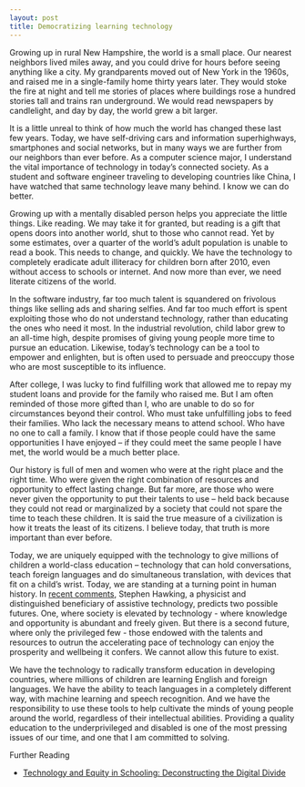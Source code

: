 ```yaml
---
layout: post
title: Democratizing learning technology
---
```


Growing up in rural New Hampshire, the world is a small place. Our nearest neighbors lived miles away, and you could drive for hours before seeing anything like a city. My grandparents moved out of New York in the 1960s, and raised me in a single-family home thirty years later. They would stoke the fire at night and tell me stories of places where buildings rose a hundred stories tall and trains ran underground. We would read newspapers by candlelight, and day by day, the world grew a bit larger.

It is a little unreal to think of how much the world has changed these last few years. Today, we have self-driving cars and information superhighways, smartphones and social networks, but in many ways we are further from our neighbors than ever before. As a computer science major, I understand the vital importance of technology in today’s connected society. As a student and software engineer traveling to developing countries like China, I have watched that same technology leave many behind. I know we can do better.

Growing up with a mentally disabled person helps you appreciate the little things. Like reading. We may take it for granted, but reading is a gift that opens doors into another world, shut to those who cannot read. Yet by some estimates, over a quarter of the world’s adult population is unable to read a book. This needs to change, and quickly. We have the technology to completely eradicate adult illiteracy for children born after 2010, even without access to schools or internet. And now more than ever, we need literate citizens of the world.

In the software industry, far too much talent is squandered on frivolous things like selling ads and sharing selfies. And far too much effort is spent exploiting those who do not understand technology, rather than educating the ones who need it most. In the industrial revolution, child labor grew to an all-time high, despite promises of giving young people more time to pursue an education. Likewise, today’s technology can be a tool to empower and enlighten, but is often used to persuade and preoccupy those who are most susceptible to its influence.

After college, I was lucky to find fulfilling work that allowed me to repay my student loans and provide for the family who raised me. But I am often reminded of those more gifted than I, who are unable to do so for circumstances beyond their control. Who must take unfulfilling jobs to feed their families. Who lack the necessary means to attend school. Who have no one to call a family. I know that if those people could have the same opportunities I have enjoyed – if they could meet the same people I have met, the world would be a much better place.

Our history is full of men and women who were at the right place and the right time. Who were given the right combination of resources and opportunity to effect lasting change. But far more, are those who were never given the opportunity to put their talents to use – held back because they could not read or marginalized by a society that could not spare the time to teach these children. It is said the true measure of a civilization is how it treats the least of its citizens. I believe today, that truth is more important than ever before.

Today, we are uniquely equipped with the technology to give millions of children a world-class education – technology that can hold conversations, teach foreign languages and do simultaneous translation, with devices that fit on a child’s wrist. Today, we are standing at a turning point in human history. In [recent comments](https://www.reddit.com/r/science/comments/3nyn5i/science_ama_series_stephen_hawking_ama_answers/cvsdmkv), Stephen Hawking, a physicist and distinguished beneficiary of assistive technology, predicts two possible futures. One, where society is elevated by technology - where knowledge and opportunity is abundant and freely given. But there is a second future, where only the privileged few - those endowed with the talents and resources to outrun the accelerating pace of technology can enjoy the prosperity and wellbeing it confers. We cannot allow this future to exist.

We have the technology to radically transform education in developing countries, where millions of children are learning English and foreign languages. We have the ability to teach languages in a completely different way, with machine learning and speech recognition. And we have the responsibility to use these tools to help cultivate the minds of young people around the world, regardless of their intellectual abilities. Providing a quality education to the underprivileged and disabled is one of the most pressing issues of our time, and one that I am committed to solving.


Further Reading

* [Technology and Equity in Schooling: Deconstructing the Digital Divide](http://www.education.uci.edu/person/warschauer_m/docs/tes.pdf)
